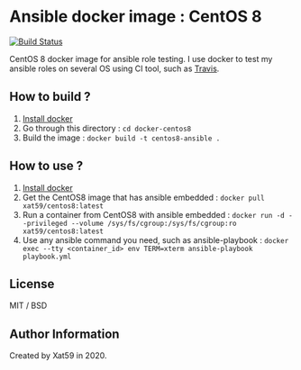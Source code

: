 # Ansible docker image : CentOS 8

[![Build Status](https://travis-ci.org/Xat59/docker-centos8.svg?branch=master)](https://travis-ci.org/Xat59/docker-centos8)

CentOS 8 docker image for ansible role testing.
I use docker to test my ansible roles on several OS using CI tool, such as [Travis](https://travis-ci.com/github/Xat59/).

## How to build ?

1. [Install docker](https://docs.docker.com/engine/install/)
2. Go through this directory : ```cd docker-centos8```
3. Build the image : ```docker build -t centos8-ansible .```

## How to use ?

1. [Install docker](https://docs.docker.com/engine/install/)
2. Get the CentOS8 image that has ansible embedded : ```docker pull xat59/centos8:latest```
3. Run a container from CentOS8 with ansible embedded : ```docker run -d --privileged --volume /sys/fs/cgroup:/sys/fs/cgroup:ro xat59/centos8:latest```
4. Use any ansible command you need, such as ansible-playbook : ```docker exec --tty <container_id> env TERM=xterm ansible-playbook playbook.yml```

## License

MIT / BSD

## Author Information

Created by Xat59 in 2020.